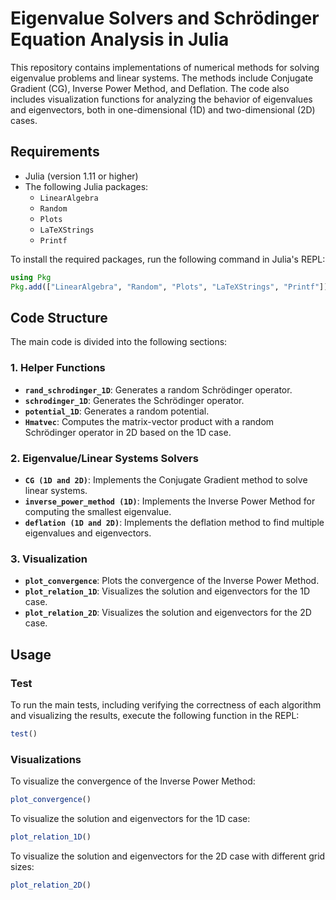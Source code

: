 # Eigenvalue Solvers and Schrödinger Equation Analysis in Julia

This repository contains implementations of numerical methods for solving eigenvalue problems and linear systems. The methods include Conjugate Gradient (CG), Inverse Power Method, and Deflation. The code also includes visualization functions for analyzing the behavior of eigenvalues and eigenvectors, both in one-dimensional (1D) and two-dimensional (2D) cases.

## Requirements

- Julia (version 1.11 or higher)
- The following Julia packages:
  - `LinearAlgebra`
  - `Random`
  - `Plots`
  - `LaTeXStrings`
  - `Printf`

To install the required packages, run the following command in Julia's REPL:
```julia
using Pkg
Pkg.add(["LinearAlgebra", "Random", "Plots", "LaTeXStrings", "Printf"])
```

## Code Structure

The main code is divided into the following sections:
  
### 1. **Helper Functions**
- **`rand_schrodinger_1D`**: Generates a random Schrödinger operator.
- **`schrodinger_1D`**: Generates the Schrödinger operator.
- **`potential_1D`**: Generates a random potential.
- **`Hmatvec`**: Computes the matrix-vector product with a random Schrödinger operator in 2D based on the 1D case.

### 2. **Eigenvalue/Linear Systems Solvers**
- **`CG (1D and 2D)`**: Implements the Conjugate Gradient method to solve linear systems.
- **`inverse_power_method (1D)`**: Implements the Inverse Power Method for computing the smallest eigenvalue.
- **`deflation (1D and 2D)`**: Implements the deflation method to find multiple eigenvalues and eigenvectors.

### 3. **Visualization**
- **`plot_convergence`**: Plots the convergence of the Inverse Power Method.
- **`plot_relation_1D`**: Visualizes the solution and eigenvectors for the 1D case.
- **`plot_relation_2D`**: Visualizes the solution and eigenvectors for the 2D case.

## Usage

### Test

To run the main tests, including verifying the correctness of each algorithm and visualizing the results, execute the following function in the REPL:
```julia
test()
```

### Visualizations

To visualize the convergence of the Inverse Power Method:
```julia
plot_convergence()
```

To visualize the solution and eigenvectors for the 1D case:
```julia
plot_relation_1D()
```

To visualize the solution and eigenvectors for the 2D case with different grid sizes:
```julia
plot_relation_2D()
```


